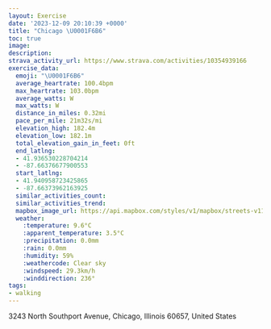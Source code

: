 ```yaml
---
layout: Exercise
date: '2023-12-09 20:10:39 +0000'
title: "Chicago \U0001F6B6"
toc: true
image:
description:
strava_activity_url: https://www.strava.com/activities/10354939166
exercise_data:
  emoji: "\U0001F6B6"
  average_heartrate: 100.4bpm
  max_heartrate: 103.0bpm
  average_watts: W
  max_watts: W
  distance_in_miles: 0.32mi
  pace_per_mile: 21m32s/mi
  elevation_high: 182.4m
  elevation_low: 182.1m
  total_elevation_gain_in_feet: 0ft
  end_latlng:
  - 41.936530228704214
  - -87.66376677900553
  start_latlng:
  - 41.940958723425865
  - -87.66373962163925
  similar_activities_count:
  similar_activities_trend:
  mapbox_image_url: https://api.mapbox.com/styles/v1/mapbox/streets-v11/static/path-5+787af2-1.0(%7Dk~~Fly%60vOP%40FBNVJDtAG),pin-s-s+e5b22e(-87.66375,41.93999),pin-s-f+89ae00(-87.66389,41.93929000000001)/auto/800x800?access_token=pk.eyJ1Ijoiam9zaGJlY2ttYW4iLCJhIjoiY205eWR2aDd1MWZ6djJrbXc4a3M0bWZleiJ9.XiG9OWkNcZk2QzjJbxLB4A
  weather:
    :temperature: 9.6°C
    :apparent_temperature: 3.5°C
    :precipitation: 0.0mm
    :rain: 0.0mm
    :humidity: 59%
    :weathercode: Clear sky
    :windspeed: 29.3km/h
    :winddirection: 236°
tags:
- walking
---
```

3243 North Southport Avenue, Chicago, Illinois 60657, United States
